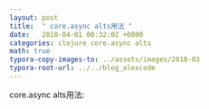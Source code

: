 ```yaml
---
layout: post
title:  " core.async alts用法 "
date:   2018-04-01 00:32:02 +0800
categories: clojure core.async alts
math: true
typora-copy-images-to: ../assets/images/2018-03
typora-root-url: ../../blog_alexcode
---
```



core.async alts用法:

 <script src="https://gist.github.com/foxlog/b1057d5730fa507ab4627dbea96c618b.js"></script>




